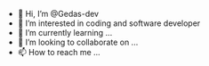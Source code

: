 - 👋 Hi, I’m @Gedas-dev
- 👀 I’m interested in coding and software developer
- 🌱 I’m currently learning ...
- 💞️ I’m looking to collaborate on ...
- 📫 How to reach me ...

<!---
Gedas-dev/Gedas-dev is a ✨ special ✨ repository because its `README.md` (this file) appears on your GitHub profile.
You can click the Preview link to take a look at your changes.
--->

